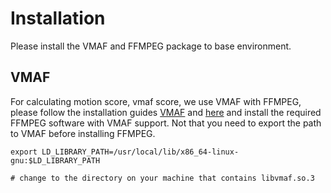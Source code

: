 # Installation

Please install the VMAF and FFMPEG package to base environment.

## VMAF

For calculating motion score, vmaf score, we use VMAF with FFMPEG, please follow the installation guides [VMAF](https://github.com/Netflix/vmaf/blob/master/libvmaf/README.md#install) and [here](https://github.com/Netflix/vmaf/blob/master/resource/doc/ffmpeg.md) and install the required FFMPEG software with VMAF support. Not that you need to export the path to VMAF before installing FFMPEG.
```
export LD_LIBRARY_PATH=/usr/local/lib/x86_64-linux-gnu:$LD_LIBRARY_PATH

# change to the directory on your machine that contains libvmaf.so.3
```
